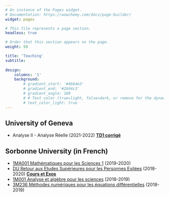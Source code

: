 ```yaml
---
# An instance of the Pages widget.
# Documentation: https://wowchemy.com/docs/page-builder/
widget: pages

# This file represents a page section.
headless: true

# Order that this section appears on the page.
weight: 50

title: 'Teaching'
subtitle:
 
design:
    columns: '1'
    background:
        # gradient_start: '#4bb4e3'
        # gradient_end: '#2b94c3'
        # gradient_angle: 180
        # # Text color (true=light, false=dark, or remove for the dynamic theme color).
        # text_color_light: true
---
```


## University of Geneva


- Analyse II - Analyse Réelle (2021-2022) [**TD1 corrigé**](media/analyse2/corrige1.pdf)

## Sorbonne University (in French)


- [1MA001 Mathématiques pour les Sciences 1](http://licence.premiereannee.sorbonne-universite.fr/fr/la-licence-1ere-annee/liste-des-ue/lu1ma001-mathematiques-pour-les-sciences-1.html) (2019-2020)
- [DU Retour aux Etudes Supérieures pour les Personnes Exilées](https://sciences.sorbonne-universite.fr/formation-sciences/formation-tout-au-long-de-la-vie/du-respe) (2018-2020) [**Cours et Exos**](https://sites.google.com/view/maths-du-respe/accueil)
- [1M001 Analyse et algèbre pour les sciences](https://webusers.imj-prg.fr/~laurent.koelblen/1M001/2018.html) (2018-2019)
- [3M236 Méthodes numériques pour les équations différentielles](https://www.ljll.math.upmc.fr/postel/3M236.html) (2018-2019)